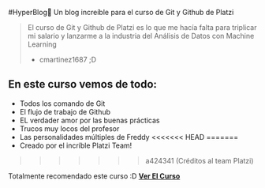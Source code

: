 #HyperBlog💙
Un blog increíble para el curso de Git y Github de Platzi
> El curso de Git y Github de Platzi es lo que me hacía falta para triplicar mi salario y lanzarme a la industria del Análisis de Datos con Machine Learning
> - cmartinez1687 ;D

##  **En este curso vemos de todo:**
* Todos los comando de Git
* El flujo de trabajo de Github
* EL verdader amor por las buenas prácticas
* Trucos muy locos del profesor
* Las personalidades múltiples de Freddy
<<<<<<< HEAD
=======
* Creado por el incríble Platzi Team!
>>>>>>> a424341 (Créditos al team Platzi)

Totalmente recomendado este curso :D [**Ver El Curso**](http://platzi.com/cursos/git-github/ "Ver el curso")

